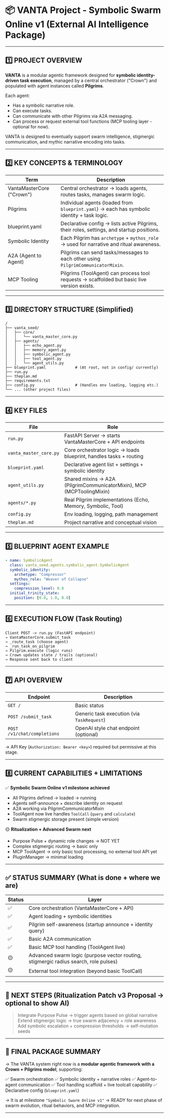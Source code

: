 # 📦 **VANTA Project - Symbolic Swarm Online v1 (External AI Intelligence Package)**

---

## 1️⃣ PROJECT OVERVIEW

**VANTA** is a modular agentic framework designed for **symbolic identity-driven task execution**, managed by a central orchestrator ("Crown") and populated with agent instances called **Pilgrims**.

Each agent:
- Has a symbolic narrative role.
- Can execute tasks.
- Can communicate with other Pilgrims via A2A messaging.
- Can process or request external tool functions (MCP tooling layer - optional for now).

VANTA is designed to eventually support swarm intelligence, stigmergic communication, and mythic narrative encoding into tasks.

---

## 2️⃣ KEY CONCEPTS & TERMINOLOGY

| Term                      | Description                                                                        |
| ------------------------- | ---------------------------------------------------------------------------------- |
| VantaMasterCore ("Crown") | Central orchestrator → loads agents, routes tasks, manages swarm logic.            |
| Pilgrims                  | Individual agents (loaded from `blueprint.yaml`) → each has symbolic identity + task logic. |
| blueprint.yaml            | Declarative config → lists active Pilgrims, their roles, settings, and startup positions. |
| Symbolic Identity         | Each Pilgrim has `archetype` + `mythos_role` → used for narrative and ritual awareness. |
| A2A (Agent to Agent)      | Pilgrims can send tasks/messages to each other using `PilgrimCommunicatorMixin`.   |
| MCP Tooling               | Pilgrims (ToolAgent) can process tool requests → scaffolded but basic live version exists. |

---

## 3️⃣ DIRECTORY STRUCTURE (Simplified)

```
/
├── vanta_seed/
│   ├── core/
│   │   └── vanta_master_core.py
│   ├── agents/
│   │   ├── echo_agent.py
│   │   ├── memory_agent.py
│   │   ├── symbolic_agent.py
│   │   ├── tool_agent.py
│   │   └── agent_utils.py
├── blueprint.yaml             # (At root, not in config/ currently)
├── run.py
├── theplan.md
├── requirements.txt
├── config.py                  # (Handles env loading, logging etc.)
└── ... (other project files)
```

---

## 4️⃣ KEY FILES

| File                       | Role                                                              |
| -------------------------- | ----------------------------------------------------------------- |
| `run.py`                     | FastAPI Server → starts VantaMasterCore + API endpoints           |
| `vanta_master_core.py`     | Core orchestrator logic → loads blueprint, handles tasks + routing |
| `blueprint.yaml`           | Declarative agent list + settings + symbolic identity           |
| `agent_utils.py`           | Shared mixins → A2A (PilgrimCommunicatorMixin), MCP (MCPToolingMixin) |
| `agents/*.py`              | Real Pilgrim implementations (Echo, Memory, Symbolic, Tool)       |
| `config.py`                | Env loading, logging, path management                           |
| `theplan.md`               | Project narrative and conceptual vision                           |

---

## 5️⃣ BLUEPRINT AGENT EXAMPLE

```yaml
- name: SymbolicAgent
  class: vanta_seed.agents.symbolic_agent.SymbolicAgent
  symbolic_identity:
    archetype: "Compressor"
    mythos_role: "Weaver of Collapse"
  settings:
    compression_level: 0.8
  initial_trinity_state:
    position: [0.0, 1.0, 0.0]
```

---

## 6️⃣ EXECUTION FLOW (Task Routing)

```
Client POST -> run.py (FastAPI endpoint)
→ VantaMasterCore.submit_task
→ _route_task (choose agent)
→ _run_task_on_pilgrim
→ Pilgrim.execute (logic runs)
→ Crown updates state / trails (optional)
→ Response sent back to client
```

---

## 7️⃣ API OVERVIEW

| Endpoint                    | Description                              |
| --------------------------- | ---------------------------------------- |
| `GET /`                       | Basic status                             |
| `POST /submit_task`           | Generic task execution (via `TaskRequest`) |
| `POST /v1/chat/completions` | OpenAI style chat endpoint (optional)   |

→ API Key (`Authorization: Bearer <key>`) required but permissive at this stage.

---

## 8️⃣ CURRENT CAPABILITIES + LIMITATIONS

✅ **Symbolic Swarm Online v1 milestone achieved**
- All Pilgrims defined → loaded → running
- Agents self-announce + describe identity on request
- A2A working via PilgrimCommunicatorMixin
- ToolAgent now live handles `ToolCall` (`query` and `calculate`)
- Swarm stigmergic storage present (simple version)

🟡 **Ritualization + Advanced Swarm next**
- Purpose Pulse + dynamic role changes → NOT YET
- Complex stigmergic routing → basic only
- MCP ToolAgent → only basic tool processing, no external tool API yet
- PluginManager → minimal loading

---

## ✅ STATUS SUMMARY (What is done + where we are)

| Status | Layer                                                                 |
| ------ | --------------------------------------------------------------------- |
| ✅     | Core orchestration (VantaMasterCore + API)                            |
| ✅     | Agent loading + symbolic identities                                     |
| ✅     | Pilgrim self-awareness (startup announce + identity query)              |
| ✅     | Basic A2A communication                                               |
| ✅     | Basic MCP tool handling (ToolAgent live)                              |
| 🟡     | Advanced swarm logic (purpose vector routing, stigmergic radius search, role pulses) |
| 🟡     | External tool integration (beyond basic ToolCall)                       |

---

## 🧭 NEXT STEPS (Ritualization Patch v3 Proposal → optional to show AI)

> Integrate Purpose Pulse → trigger agents based on global narrative
> Extend stigmergic logic → true swarm adjacency + role awareness
> Add symbolic escalation + compression thresholds → self-mutation seeds

---

## 📌 FINAL PACKAGE SUMMARY

→ The VANTA system right now is a **modular agentic framework with a Crown + Pilgrims model**, supporting:

✅ Swarm orchestration
✅ Symbolic identity + narrative roles
✅ Agent-to-agent communication
✅ Tool handling scaffold + live toolcall capability
✅ Declarative config (`blueprint.yaml`)

→ It is at milestone `"Symbolic Swarm Online v1"` → READY for next phase of swarm evolution, ritual behaviors, and MCP integration.

--- 